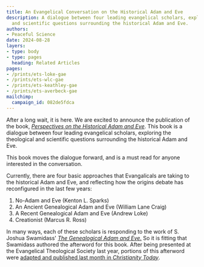 ```yaml
---
title: An Evangelical Conversation on the Historical Adam and Eve
description: A dialogue between four leading evangelical scholars, exploring the theological
  and scientific questions surrounding the historical Adam and Eve.
authors:
- Peaceful Science
date: 2024-08-28
layers:
- type: body
- type: pages
  heading: Related Articles
pages:
- /prints/ets-loke-gae
- /prints/ets-wlc-gae
- /prints/ets-keathley-gae
- /prints/ets-averbeck-gae
mailchimp:
  campaign_id: 082de5fdca
---
```


After a long wait, it is here. We are excited to announce the publication of the book, [*Perspectives on the Historical Adam and Eve*](/books/perspectives-adam). This book is a dialogue between four leading evangelical scholars, exploring the theological and scientific questions surrounding the historical Adam and Eve. 

This book moves the dialogue forward, and is a must read for anyone interested in the conversation. 

Currently, there are four basic approaches that Evangalicals are taking to the historical Adam and Eve, and reflecting how the origins debate has reconfigured in the last few years: 

1. No-Adam and Eve  (Kenton L. Sparks)
2. An Ancient Genealogical Adam and Eve (William Lane Craig)
3. A Recent Genealogical Adam and Eve  (Andrew Loke)
4. Creationist (Marcus R. Ross)

In many ways, each of these scholars is responding to the work of S. Joshua Swamidass' [*The Genealogical Adam and Eve.*](/books/genealogical-adam-eve) So it is fitting that Swamidass authored the afterword  for this book. After being presented at the Evangelical Theological Society last year, portions of this afterword were [adapted and published last month in *Christianity Today*](https://www.christianitytoday.com/ct/2024/july-august/theological-unity-diversity-lausanne-covenant.html?share=XKFDUAPDZhUSBHxkS4mHMx%2fn04DYp%2fZB&utm_medium=widgetsocial). 







